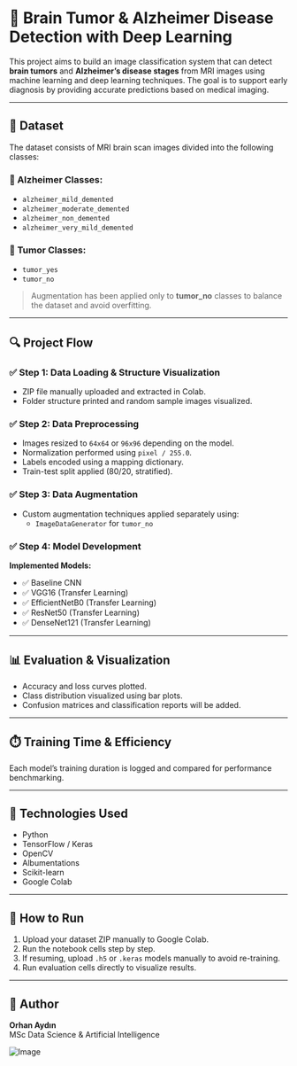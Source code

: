 # 🧠 Brain Tumor & Alzheimer Disease Detection with Deep Learning

This project aims to build an image classification system that can detect **brain tumors** and **Alzheimer’s disease stages** from MRI images using machine learning and deep learning techniques. The goal is to support early diagnosis by providing accurate predictions based on medical imaging.

---

## 📁 Dataset

The dataset consists of MRI brain scan images divided into the following classes:

### 🧠 Alzheimer Classes:
- `alzheimer_mild_demented`
- `alzheimer_moderate_demented`
- `alzheimer_non_demented`
- `alzheimer_very_mild_demented`

### 🎯 Tumor Classes:
- `tumor_yes`
- `tumor_no`

> Augmentation has been applied only to **tumor_no** classes to balance the dataset and avoid overfitting.

---

## 🔍 Project Flow

### ✅ Step 1: Data Loading & Structure Visualization
- ZIP file manually uploaded and extracted in Colab.
- Folder structure printed and random sample images visualized.

### ✅ Step 2: Data Preprocessing
- Images resized to `64x64` or `96x96` depending on the model.
- Normalization performed using `pixel / 255.0`.
- Labels encoded using a mapping dictionary.
- Train-test split applied (80/20, stratified).

### ✅ Step 3: Data Augmentation
- Custom augmentation techniques applied separately using:
  - `ImageDataGenerator` for `tumor_no`

### ✅ Step 4: Model Development

**Implemented Models:**
- ✅ Baseline CNN
- ✅ VGG16 (Transfer Learning)
- ✅ EfficientNetB0 (Transfer Learning)
- ✅ ResNet50 (Transfer Learning)
- ✅ DenseNet121 (Transfer Learning)
---

## 📊 Evaluation & Visualization

- Accuracy and loss curves plotted.
- Class distribution visualized using bar plots.
- Confusion matrices and classification reports will be added.

---

## ⏱️ Training Time & Efficiency

Each model’s training duration is logged and compared for performance benchmarking.

---

## 📌 Technologies Used

- Python
- TensorFlow / Keras
- OpenCV
- Albumentations
- Scikit-learn
- Google Colab

---

## 📎 How to Run

1. Upload your dataset ZIP manually to Google Colab.
2. Run the notebook cells step by step.
3. If resuming, upload `.h5` or `.keras` models manually to avoid re-training.
4. Run evaluation cells directly to visualize results.

---

## 👤 Author

**Orhan Aydın**  
MSc Data Science & Artificial Intelligence  


![Image](https://github.com/user-attachments/assets/eebabb60-9e96-48a5-a1c7-d2c467c967ff)
